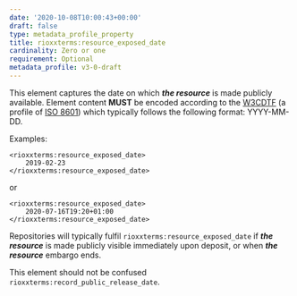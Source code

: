```yaml
---
date: '2020-10-08T10:00:43+00:00'
draft: false
type: metadata_profile_property
title: rioxxterms:resource_exposed_date
cardinality: Zero or one
requirement: Optional
metadata_profile: v3-0-draft
---
```

This element captures the date on which ***the resource*** is made publicly available. Element content **MUST** be encoded according to the [W3CDTF](https://www.w3.org/TR/NOTE-datetime) (a profile of [ISO 8601](https://www.iso.org/standard/40874.html)) which typically follows the following format: YYYY-MM-DD.

Examples:
<pre><code class="language-xml">&lt;rioxxterms:resource_exposed_date&gt;
    2019-02-23
&lt;/rioxxterms:resource_exposed_date&gt;
</code></pre>

or

<pre><code class="language-xml">&lt;rioxxterms:resource_exposed_date&gt;
    2020-07-16T19:20+01:00
&lt;/rioxxterms:resource_exposed_date&gt;
</code></pre>


Repositories will typically fulfil `rioxxterms:resource_exposed_date` if ***the resource*** is made publicly visible immediately upon deposit, or when ***the resource*** embargo ends. 

This element should not be confused `rioxxterms:record_public_release_date`. 


